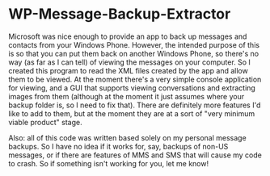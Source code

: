 # WP-Message-Backup-Extractor
Microsoft was nice enough to provide an app to back up messages and contacts from your Windows Phone. 
However, the intended purpose of this is so that you can put them back on another Windows Phone, so
there's no way (as far as I can tell) of viewing the messages on your computer. So I created this program
to read the XML files created by the app and allow them to be viewed. At the moment there's a very simple
console application for viewing, and a GUI that supports viewing conversations and extracting images from
them (although at the moment it just assumes where your backup folder is, so I need to fix that). There
are definitely more features I'd like to add to them, but at the moment they are at a sort of "very minimum
viable product" stage.

Also: all of this code was written based solely on my personal message backups. So I have no idea if it works
for, say, backups of non-US messages, or if there are features of MMS and SMS that will cause my code to crash.
So if something isn't working for you, let me know!
